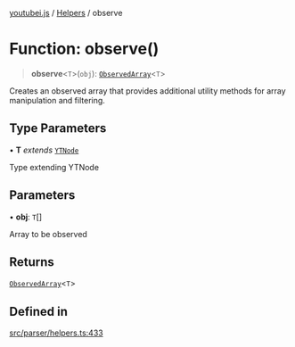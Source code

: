 [youtubei.js](../../../README.md) / [Helpers](../README.md) / observe

# Function: observe()

> **observe**\<`T`\>(`obj`): [`ObservedArray`](../type-aliases/ObservedArray.md)\<`T`\>

Creates an observed array that provides additional utility methods for array manipulation and filtering.

## Type Parameters

• **T** *extends* [`YTNode`](../classes/YTNode.md)

Type extending YTNode

## Parameters

• **obj**: `T`[]

Array to be observed

## Returns

[`ObservedArray`](../type-aliases/ObservedArray.md)\<`T`\>

## Defined in

[src/parser/helpers.ts:433](https://github.com/LuanRT/YouTube.js/blob/cf09f7bab14fcca99e1f3ae428c7337fea58cfa5/src/parser/helpers.ts#L433)
